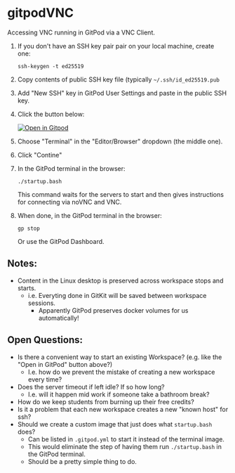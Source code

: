 # gitpodVNC

Accessing VNC running in GitPod via a VNC Client.

1. If you don't have an SSH key pair pair on your local machine, create one:
    ```
    ssh-keygen -t ed25519
    ```
2. Copy contents of public SSH key file (typically `~/.ssh/id_ed25519.pub`
3. Add "New SSH" key in GitPod User Settings and paste in the public SSH key.
4. Click the button below:

   [![Open in Gitpod](https://gitpod.io/button/open-in-gitpod.svg)](https://gitpod.io/#https://github.com/braughtg/gitpodVNC)

5. Choose "Terminal" in the "Editor/Browser" dropdown (the middle one).
6. Click "Contine"
7. In the GitPod terminal in the browser:
   ```
   ./startup.bash
   ```
   This command waits for the servers to start and then gives instructions for connecting via noVNC and VNC.
8. When done, in the GitPod terminal in the browser:
   ```
   gp stop
   ```
   Or use the GitPod Dashboard.

## Notes:
- Content in the Linux desktop is preserved across workspace stops and starts.
  - i.e. Everyting done in GitKit will be saved between workspace sessions.
    - Apparently GitPod preserves docker volumes for us automatically!
 
## Open Questions:
- Is there a convenient way to start an existing Workspace? (e.g. like the "Open in GitPod" button above?)
  - I.e. how do we prevent the mistake of creating a new workspace every time?
- Does the server timeout if left idle?  If so how long?
  - I.e. will it happen mid work if someone take a bathroom break?
- How do we keep students from burning up their free credits?
- Is it a problem that each new workspace creates a new "known host" for ssh?
- Should we create a custom image that just does what `startup.bash` does?
  - Can be listed in `.gitpod.yml` to start it instead of the terminal image. 
  - This would eliminate the step of having them run `./startup.bash` in the GitPod terminal.
  - Should be a pretty simple thing to do.
